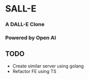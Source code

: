 # SALL-E
### A DALL-E Clone
### Powered by Open AI

## TODO
- Create similar server using golang
- Refactor FE using TS